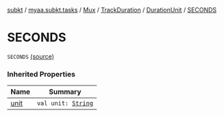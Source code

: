 [subkt](../../../../index.md) / [myaa.subkt.tasks](../../../index.md) / [Mux](../../index.md) / [TrackDuration](../index.md) / [DurationUnit](index.md) / [SECONDS](./-s-e-c-o-n-d-s.md)

# SECONDS

`SECONDS` [(source)](https://github.com/Myaamori/SubKt/blob/0.1.19/src/main/kotlin/myaa/subkt/tasks/muxtask.kt#L147)

### Inherited Properties

| Name | Summary |
|---|---|
| [unit](unit.md) | `val unit: `[`String`](https://kotlinlang.org/api/latest/jvm/stdlib/kotlin/-string/index.html) |
